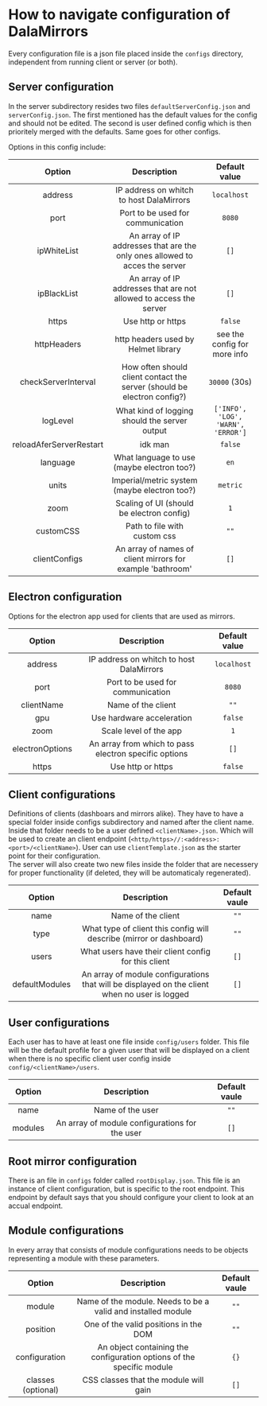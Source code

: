 # How to navigate configuration of DalaMirrors

Every configuration file is a json file placed inside the `configs` directory, independent from running client or server (or both).

## Server configuration

In the server subdirectory resides two files `defaultServerConfig.json` and `serverConfig.json`.
The first mentioned has the default values for the config and should not be edited.
The second is user defined config which is then prioritely merged with the defaults.
Same goes for other configs.

Options in this config include:

| Option                  | Description                                                                 | Default value                      |
| :---------------------: | :-------------------------------------------------------------------------: | :--------------------------------: |
| address                 | IP address on whitch to host DalaMirrors                                    | `localhost`                        |
| port                    | Port to be used for communication                                           | `8080`                             |
| ipWhiteList             | An array of IP addresses that are the only ones allowed to acces the server | `[]`                               |
| ipBlackList             | An array of IP addresses that are not allowed to access the server          | `[]`                               |
| https                   | Use http or https                                                           | `false`                            |
| httpHeaders             | http headers used by Helmet library                                         | see the config for more info       |
| checkServerInterval     | How often should client contact the server (should be electron config?)     | `30000` (30s)                      |
| logLevel                | What kind of logging should the server output                               | `['INFO', 'LOG', 'WARN', 'ERROR']` |
| reloadAferServerRestart | idk man                                                                     | `false`                            |
| language                | What language to use (maybe electron too?)                                  | `en`                               |
| units                   | Imperial/metric system (maybe electron too?)                                | `metric`                           |
| zoom                    | Scaling of UI (should be electron config)                                   | `1`                                |
| customCSS               | Path to file with custom css                                                | `""`                               |
| clientConfigs           | An array of names of client mirrors for example 'bathroom'                  | `[]`                               |

## Electron configuration

Options for the electron app used for clients that are used as mirrors.

| Option                  | Description                                                                 | Default value                      |
| :---------------------: | :-------------------------------------------------------------------------: | :--------------------------------: |
| address                 | IP address on whitch to host DalaMirrors                                    | `localhost`                        |
| port                    | Port to be used for communication                                           | `8080`                             |
| clientName              | Name of the client                                                          | `""`                               |
| gpu                     | Use hardware acceleration                                                   | `false`                            |
| zoom                    | Scale level of the app                                                      | `1`                                |
| electronOptions         | An array from which to pass electron specific options                       | `[]`                               |
| https                   | Use http or https                                                           | `false`                            |

## Client configurations

Definitions of clients (dashboars and mirrors alike). They have to have a special folder inside configs subdirectory and named after the client name.
Inside that folder needs to be a user defined `<clientName>.json`. Which will be used to create an client endpoint (`<http/https>//:<address>:<port>/<clientName>`). User can use `clientTemplate.json` as the starter point for their configuration.  
The server will also create two new files inside the folder that are necessery for proper functionality (if deleted, they will be automaticaly regenerated).


| Option                  | Description                                                                 | Default vaule                      |
| :---------------------: | :-------------------------------------------------------------------------: | :--------------------------------: |
| name                    | Name of the client                                                          | `""`                               |
| type                    | What type of client this config will describe (mirror or dashboard)         | `""`                               |
| users                   | What users have their client config for this client                         | `[]`                               |
| defaultModules          | An array of module configurations that will be displayed on the client when no user is logged | `[]`                               |

## User configurations

Each user has to have at least one file inside `config/users` folder. This file will be the default profile for a given user that will be displayed on a client when there is no specific client user config inside `config/<clientName>/users`.  

| Option                  | Description                                                                 | Default vaule                      |
| :---------------------: | :-------------------------------------------------------------------------: | :--------------------------------: |
| name                    | Name of the user                                                            | `""`                               |
| modules                 | An array of module configurations for the user                              | `[]`                               |


## Root mirror configuration

There is an file in `configs` folder called `rootDisplay.json`. This file is an instance of client configuration, but is specific to the root endpoint. This endpoint by default says that you should configure your client to look at an accual endpoint.

## Module configurations

In every array that consists of module configurations needs to be objects representing a module with these parameters.

| Option                  | Description                                                                 | Default vaule                      |
| :---------------------: | :-------------------------------------------------------------------------: | :--------------------------------: |
| module                  | Name of the module. Needs to be a valid and installed module                | `""`                               |
| position                | One of the valid positions in the DOM                                       | `""`                               |
| configuration           | An object containing the configuration options of the specific module       | `{}`                               |
| classes (optional)      | CSS classes that the module will gain                                       | `[]`                               |




